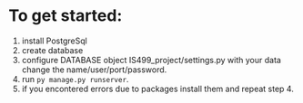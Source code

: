 # To get started:
1. install PostgreSql
2. create database
3. configure DATABASE object IS499_project/settings.py with your data change the name/user/port/password.
4. run `py manage.py runserver`.
5. if you encontered errors due to packages install them and repeat step 4.